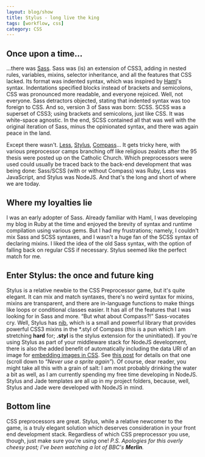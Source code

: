 ```yaml
---
layout: blog/show
title: Stylus - long live the king
tags: [workflow, css]
category: CSS
---
```


## Once upon a time...

...there was [Sass](http://sass-lang.com/ "Sass"). Sass was (is) an extension of CSS3, adding in nested rules, variables, mixins, selector inheritance, and all the features that CSS lacked. Its format was indented syntax, which was inspired by [Haml](http://haml.info/ "Haml")'s syntax. Indentations specified blocks instead of brackets and semicolons, CSS was pronounced more readable, and everyone rejoiced. Well, not everyone. Sass detractors objected, stating that indented syntax was too foreign to CSS. And so, version 3 of Sass was born: SCSS. SCSS was a superset of CSS3; using brackets and semicolons, just like CSS. It was white-space agnostic. In the end, SCSS contained all that was well with the original iteration of Sass, minus the opinionated syntax, and there was again peace in the land.

Except there wasn't. [Less](http://lesscss.org/ "Less"), [Stylus](http://learnboost.github.com/stylus/ "Stylus"), [Compass](http://compass-style.org/ "Compass")... It gets tricky here, with various preprocessor camps branching off like religious zealots after the 95 thesis were posted up on the Catholic Church. Which preprocessors were used could usually be traced back to the back-end development that was being done: Sass/SCSS (with or without Compass) was Ruby, Less was JavaScript, and Stylus was NodeJS. And that's the long and short of where we are today.

## Where my loyalties lie

I was an early adopter of Sass. Already familiar with Haml, I was developing my blog in Ruby at the time and enjoyed the brevity of syntax and runtime compilation using various gems. But I had my frustrations; namely, I couldn't mix Sass and SCSS syntaxes, and I wasn't a huge fan of the SCSS syntax of declaring mixins. I liked the idea of the old Sass syntax, with the option of falling back on regular CSS if necessary. Stylus seemed like the perfect match for me.

## Enter Stylus: the once and future king

Stylus is a relative newbie to the CSS Preprocessor game, but it's quite elegant. It can mix and match syntaxes, there's no weird syntax for mixins, mixins are transparent, and there are in-language functions to make things like loops or conditional classes easier. It has all of the features that I was looking for in Sass and more. “But what about Compass?!” Sass-vocates cry. Well, Stylus has [nib](http://visionmedia.github.com/nib/ "Stylus nib - a CSS3 library for stylus"), which is a small and powerful library that provides powerful CSS3 mixins in the \*.styl of Compass (this is a pun which I am stretching **hard** for; **.styl** is the stylus extension for the uninitiated). If you're using Stylus as part of your middleware stack for NodeJS development, there is also the added benefit of automatically including the data URI of an image for [embedding images in CSS](http://blog.dstrunk.com/css/embedding-images-in-css-with-base64-encode/ "Embedding images in CSS with base64 encode"). See [this post](http://bengourley.co.uk/using-stylus "Using stylus") for details on that one (scroll down to “*Never use a sprite again”*). Of course, dear reader, you might take all this with a grain of salt: I am most probably drinking the water a bit as well, as I am currently spending my free time developing in NodeJS. Stylus and Jade templates are all up in my project folders, because, well, Stylus and Jade were developed with NodeJS in mind.

## Bottom line

CSS preprocessors are great. Stylus, while a relative newcomer to the game, is a truly elegant solution which deserves consideration in your front end development stack. Regardless of which CSS preprocessor you use, though, just make sure you're using one! *P.S. Apologies for this overly cheesy post; I've been watching a lot of BBC's **Merlin**.*
